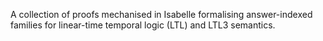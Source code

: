 A collection of proofs mechanised in Isabelle formalising answer-indexed families for linear-time temporal logic (LTL) and LTL3 semantics.
